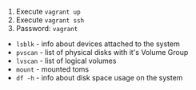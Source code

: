 1) Execute `vagrant up`
2) Execute `vagrant ssh`
3) Password: `vagrant`

* `lsblk` - info about devices attached to the system
* `pvscan` - list of physical disks with it's Volume Group
* `lvscan` - list of logical volumes
* `mount` - mounted toms
* `df -h` - info about disk space usage on the system
